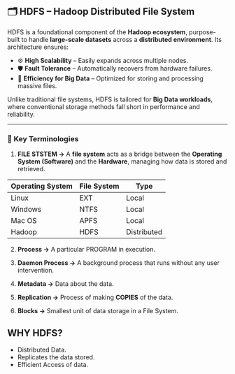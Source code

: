 ## 🗂️ HDFS – Hadoop Distributed File System

HDFS is a foundational component of the **Hadoop ecosystem**, purpose-built to handle **large-scale datasets** across a **distributed environment**. Its architecture ensures:

- ⚙️ **High Scalability** – Easily expands across multiple nodes.
- 🛡️ **Fault Tolerance** – Automatically recovers from hardware failures.
- 🚀 **Efficiency for Big Data** – Optimized for storing and processing massive files.

Unlike traditional file systems, HDFS is tailored for **Big Data workloads**, where conventional storage methods fall short in performance and reliability.

---

 ### 📘 Key Terminologies

1. **FILE STSTEM &rarr;** A **file system** acts as a bridge between the **Operating System (Software)** and the **Hardware**, managing how data is stored and retrieved.


| Operating System | File System | Type         |
|------------------|-------------|--------------|
| Linux            | EXT         | Local        |
| Windows          | NTFS        | Local        |
| Mac OS           | APFS        | Local        |
| Hadoop           | HDFS        | Distributed  |


2. **Process &rarr;** A particular PROGRAM in execution.

3. **Daemon Process &rarr;** A background process that runs without any user intervention.

4. **Metadata &rarr;** Data about the data.

5. **Replication &rarr;** Process of making **COPIES** of the data.

6. **Blocks &rarr;** Smallest unit of data storage in a File System.


## WHY HDFS?

- Distributed Data.
- Replicates the data stored.
- Efficient Access of data.